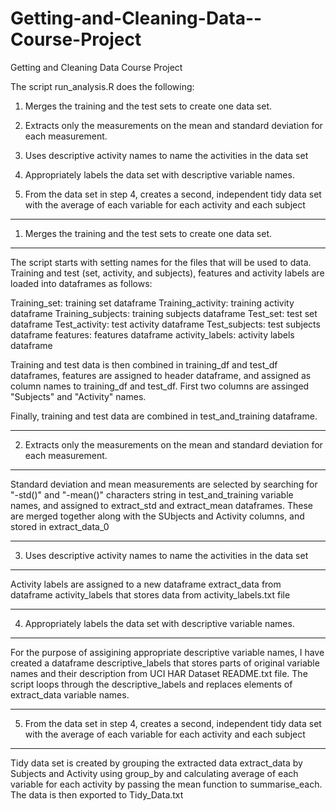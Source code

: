 # Getting-and-Cleaning-Data--Course-Project
Getting and Cleaning Data Course Project

The script run_analysis.R does the following:

1. Merges the training and the test sets to create one data set.

2. Extracts only the measurements on the mean and standard deviation for each measurement. 

3. Uses descriptive activity names to name the activities in the data set

4. Appropriately labels the data set with descriptive variable names. 

5. From the data set in step 4, creates a second, independent tidy data set with the average of each variable for each activity and each subject
 
---------------------------------------------------------------------------------
1. Merges the training and the test sets to create one data set.
---------------------------------------------------------------------------------
The script starts with setting names for the files that will be used to data. Training and test (set, activity, and subjects), features and activity labels are loaded into dataframes as follows:

Training_set:  training set dataframe
Training_activity:  training activity dataframe
Training_subjects:  training subjects dataframe
Test_set: test set dataframe
Test_activity:  test activity dataframe
Test_subjects:  test subjects dataframe
features: features dataframe
activity_labels:  activity labels dataframe

Training and test data is then combined in training_df and test_df dataframes, features are assigned to header dataframe, and assigned as column names to training_df and test_df. First two columns are assinged "Subjects" and "Activity" names.

Finally, training and test data are combined in test_and_training dataframe.

---------------------------------------------------------------------------------
2. Extracts only the measurements on the mean and standard deviation for each measurement. 
---------------------------------------------------------------------------------
Standard deviation and mean measurements are selected by searching for "-std()" and "-mean()" characters string in test_and_training variable names, and assigned to extract_std and extract_mean dataframes. These are merged together along with the SUbjects and Activity columns, and stored in extract_data_0

---------------------------------------------------------------------------------
3. Uses descriptive activity names to name the activities in the data set
---------------------------------------------------------------------------------
Activity labels are assigned to a new dataframe extract_data from dataframe activity_labels that stores data from activity_labels.txt file

---------------------------------------------------------------------------------
4. Appropriately labels the data set with descriptive variable names. 
---------------------------------------------------------------------------------
For the purpose of assigining appropriate descriptive variable names, I have created a dataframe descriptive_labels that stores parts of original variable names and their description from UCI HAR Dataset README.txt file.
The script loops through the descriptive_labels and replaces elements of extract_data variable names.

---------------------------------------------------------------------------------
5. From the data set in step 4, creates a second, independent tidy data set
with the average of each variable for each activity and each subject
---------------------------------------------------------------------------------
Tidy data set is created by grouping the extracted data extract_data by Subjects and Activity using group_by and calculating average of each variable for each activity by passing the mean function to summarise_each.
The data is then exported to Tidy_Data.txt


